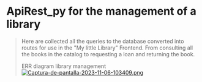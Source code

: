 # ApiRest_py for the management of a library

> Here are collected all the queries to the database converted into routes for use in the "My little Library" Frontend.
From consulting all the books in the catalog to requesting a loan and returning the book.
>
> ERR diagram library management
> [![Captura-de-pantalla-2023-11-06-103409.png](https://i.postimg.cc/4dJjsYLt/Captura-de-pantalla-2023-11-06-103409.png)](https://postimg.cc/bGBmRwjN)
